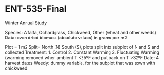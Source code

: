 # ENT-535-Final

Winter Annual Study 

Species: Alfalfa, Ochardgrass, Chickweed, Other (wheat and other weeds) 
Data: oven dried biomass (absolute values) in grams per m2

Plot = 1 m2
Split= North (N) South (S), plots split into subplot of N and S and collected
Treatment: 1. Control
	        2. Constant Warming 
	        3. Fluctuating Warming (warming removed when ambient T <25ºF and put back on T >32ºF
Date: 4 harvest dates
Weedy: dummy variable, for the subplot that was sown with chickweed 
